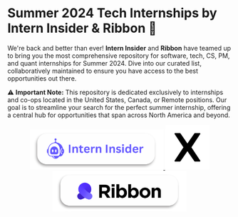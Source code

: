 # Summer 2024 Tech Internships by Intern Insider & Ribbon 🌟

We're back and better than ever! **Intern Insider** and **Ribbon** have teamed up to bring you the most comprehensive repository for software, tech, CS, PM, and quant internships for Summer 2024. Dive into our curated list, collaboratively maintained to ensure you have access to the best opportunities out there.

⚠️ **Important Note:** This repository is dedicated exclusively to internships and co-ops located in the United States, Canada, or Remote positions. Our goal is to streamline your search for the perfect summer internship, offering a central hub for opportunities that span across North America and beyond.

<p align="center">
  <a href="https://www.interninsider.me/">
    <img src="data/interninsiderbutton.png" alt="Subscribe to Intern Insider" style="width:300px;"/>
  </a>
    <a href="https://www.interninsider.me/">
    <img src="data/x.png" alt="Subscribe to Intern Insider" style="width:100px;"/>
  </a>
  <a href="https://www.ribbon.cool/">
    <img src="data/ribbonbutton.png" alt="Sign Up for Ribbon" style="width:300px;"/>
  </a>
</p>
